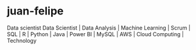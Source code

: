 # juan-felipe
Data scientist Data Scientist | Data Analysis | Machine Learning | Scrum | SQL | R | Python | Java | Power BI | MySQL | AWS | Cloud Computing | Technology
